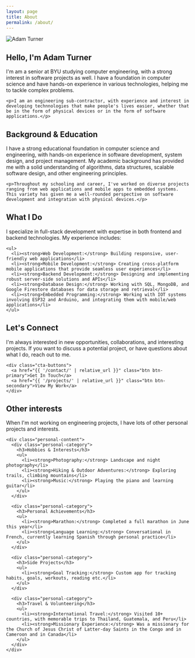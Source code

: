 ```yaml
---
layout: page
title: About
permalink: /about/
---
```


<div class="about-content">
  <!-- Profile Image -->
  <img src="{{ '/assets/images/IMG_8179.jpeg' | relative_url }}" alt="Adam Turner" class="profile-image object-bottom">
  
  <!-- Introduction Section -->
  <div class="about-section">
    <h2>Hello, I'm Adam Turner</h2>
    <p>I'm am a senior at BYU studying computer engineering, with a strong interest in software projects as well. I have a foundation in computer science and have hands-on experience in various technologies, helping me to tackle complex problems.</p>
    
    <p>I am an engineering sub-contractor, with experience and interest in developing technnologies that make people's lives easier, whether that be in the form of physical devices or in the form of software applications.</p>
  </div>

  <!-- Background Section -->
  <div class="about-section">
    <h2>Background & Education</h2>
    <p>I have a strong educational foundation in computer science and engineering, with hands-on experience in software development, system design, and project management. My academic background has provided me with a solid understanding of algorithms, data structures, scalable software design, and other engineering principles.</p>
    
    <p>Throughout my schooling and career, I've worked on diverse projects ranging from web applications and mobile apps to embedded systems. This variety has given me a well-rounded perspective on software development and integration with physical devices.</p>
  </div>

  <!-- Skills & Expertise -->
  <div class="about-section">
    <h2>What I Do</h2>
    <p>I specialize in full-stack development with expertise in both frontend and backend technologies. My experience includes:</p>
    
    <ul>
      <li><strong>Web Development:</strong> Building responsive, user-friendly web applications</li>
      <li><strong>Mobile Development:</strong> Creating cross-platform mobile applications that provide seamless user experiences</li>
      <li><strong>Backend Development:</strong> Designing and implementing robust server-side solutions and APIs</li>
      <li><strong>Database Design:</strong> Working with SQL, MongoDB, and Google Firestore databases for data storage and retrieval</li>
      <li><strong>Embedded Programming:</strong> Working with IOT systems involving ESP32 and Arduino, and integrating them with mobile/web applications</li>
    </ul>
  </div>

  <!-- Contact CTA -->
  <div class="about-section">
    <h2>Let's Connect</h2>
    <p>I'm always interested in new opportunities, collaborations, and interesting projects. If you want to discuss a potential project, or have questions about what I do, reach out to me.</p>
    
    <div class="cta-buttons">
      <a href="{{ '/contact/' | relative_url }}" class="btn btn-primary">Get In Touch</a>
      <a href="{{ '/projects/' | relative_url }}" class="btn btn-secondary">View My Work</a>
    </div>
  </div>

  <!-- Personal Section -->
  <div class="about-section personal-section">
    <h2>Other interests</h2>
    <p>When I'm not working on engineering projects, I have lots of other personal projects and interests.</p>
    
    <div class="personal-content">
      <div class="personal-category">
        <h3>Hobbies & Interests</h3>
        <ul>
          <li><strong>Photography:</strong> Landscape and night photography</li>
          <li><strong>Hiking & Outdoor Adventures:</strong> Exploring trails, climbing mountains</li>
          <li><strong>Music:</strong> Playing the piano and learning guitar</li>
        </ul>
      </div>

      <div class="personal-category">
        <h3>Personal Achievements</h3>
        <ul>
          <li><strong>Marathon:</strong> Completed a full marathon in June this year</li>
          <li><strong>Language Learning:</strong> Conversational in French, currently learning Spanish through personal practice</li>
        </ul>
      </div>

      <div class="personal-category">
        <h3>Side Projects</h3>
        <ul>
          <li><strong>Goal Tracking:</strong> Custom app for tracking habits, goals, workouts, reading etc.</li>
        </ul>
      </div>

      <div class="personal-category">
        <h3>Travel & Volunteering</h3>
        <ul>
          <li><strong>International Travel:</strong> Visited 10+ countries, with memorable trips to Thailand, Guatemala, and Peru</li>
          <li><strong>Missionary Experience:</strong> Was a missionary for the Church of Jesus Christ of Latter-day Saints in the Congo and in Cameroon and in Canada</li>
        </ul>
      </div>
    </div>
  </div>
</div>
